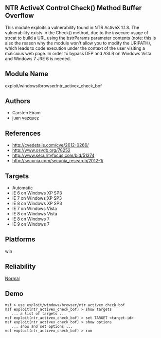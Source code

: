 ## NTR ActiveX Control Check() Method Buffer Overflow

This module exploits a vulnerability found in NTR ActiveX 
1.1.8. The vulnerability exists in the Check() method, due 
to the insecure usage of strcat to build a URL using the 
bstrParams parameter contents (note: this is also the reason 
why the module won't allow you to modify the URIPATH), which 
leads to code execution under the context of the user 
visiting a malicious web page. In order to bypass DEP and 
ASLR on Windows Vista and Windows 7 JRE 6 is needed.


## Module Name
exploit/windows/browser/ntr_activex_check_bof

## Authors
* Carsten Eiram
* juan vazquez


## References
* http://cvedetails.com/cve/2012-0266/
* http://www.osvdb.org/78252
* http://www.securityfocus.com/bid/51374
* http://secunia.com/secunia_research/2012-1/



## Targets
* Automatic
* IE 6 on Windows XP SP3
* IE 7 on Windows XP SP3
* IE 8 on Windows XP SP3
* IE 7 on Windows Vista
* IE 8 on Windows Vista
* IE 8 on Windows 7
* IE 9 on Windows 7


## Platforms
win

## Reliability
[Normal](https://github.com/rapid7/metasploit-framework/wiki/Exploit-Ranking)

## Demo

```
msf > use exploit/windows/browser/ntr_activex_check_bof
msf exploit(ntr_activex_check_bof) > show targets
   ... a list of targets ...
msf exploit(ntr_activex_check_bof) > set TARGET <target-id>
msf exploit(ntr_activex_check_bof) > show options
   ... show and set options ...
msf exploit(ntr_activex_check_bof) > run
```
    
    